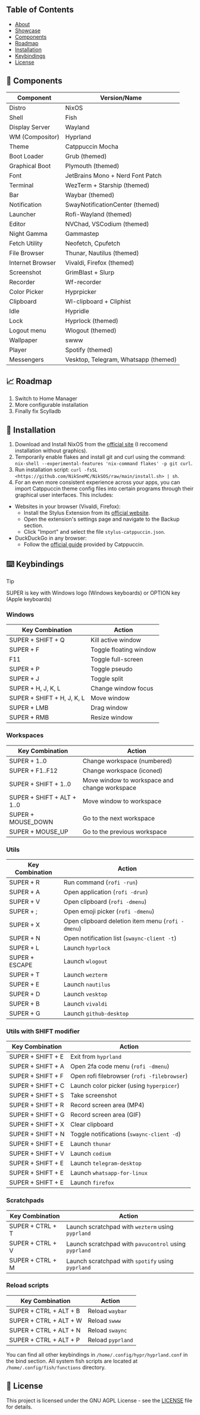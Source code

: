 ## Table of Contents
- [About](#-about)
- [Showcase](#-showcase)
- [Components](#-components)
- [Roadmap](#-roadmap)
- [Installation](#-installation)
- [Keybindings](#️-keybindings)
- [License](#-license)


## 🔧 Components

| Component        | Version/Name                         |
|------------------|--------------------------------------|
| Distro           | NixOS                                |
| Shell            | Fish                                 |
| Display Server   | Wayland                              |
| WM (Compositor)  | Hyprland                             |
| Theme            | Catppuccin Mocha                 |
| Boot Loader      | Grub (themed)                        |
| Graphical Boot   | Plymouth (themed)                    |
| Font             | JetBrains Mono + Nerd Font Patch     |
| Terminal         | WezTerm + Starship (themed)          |
| Bar              | Waybar (themed)                      |
| Notification     | SwayNotificationCenter (themed)      |
| Launcher         | Rofi-Wayland (themed)                |
| Editor           | NVChad, VSCodium (themed)            |
| Night Gamma      | Gammastep                            |
| Fetch Utility    | Neofetch, Cpufetch                   |
| File Browser     | Thunar, Nautilus (themed)            |
| Internet Browser | Vivaldi, Firefox (themed)            |
| Screenshot       | GrimBlast + Slurp                    |
| Recorder         | Wf-recorder                          |
| Color Picker     | Hyprpicker                           |
| Clipboard        | Wl-clipboard + Cliphist              |
| Idle             | Hypridle                             |
| Lock             | Hyprlock (themed)                    |
| Logout menu      | Wlogout (themed)                     |
| Wallpaper        | swww                                 |
| Player           | Spotify (themed)                     |
| Messengers       | Vesktop, Telegram, Whatsapp (themed) |

## 📈 Roadmap

1. Switch to Home Manager
2. More configurable installation
3. Finally fix Scylladb

## 🚀 Installation

1. Download and Install NixOS from the [official site](https://nixos.org/download) (I reccomend installation without graphics).
2. Temporarily enable flakes and install git and curl using the command: `nix-shell --experimental-features 'nix-command flakes' -p git curl`.
3. Run installation script: `curl -fsSL <https://github.com/NikSneMC/NikSOS/raw/main/install.sh> | sh`.
4. For an even more consistent experience across your apps, you can import Catppuccin theme config files into certain programs through their graphical user interfaces. This includes:

 - Websites in your browser (Vivaldi, Firefox):
   - Install the Stylus Extension from its [official website](https://add0n.com/stylus.html).
   - Open the extension's settings page and navigate to the Backup section.
   - Click "Import" and select the file `stylus-catppuccin.json`.
 - DuckDuckGo in any browser:
   - Follow the [official guide](https://github.com/catppuccin/duckduckgo) provided by Catppuccin.
  
## ⌨️ Keybindings

> [!TIP] 
> SUPER is key with Windows logo (Windows keyboards) or OPTION key (Apple keyboards)

### Windows

| Key Combination            | Action                                                     |
|----------------------------|------------------------------------------------------------|
| SUPER + SHIFT + Q          | Kill active window                                         |
| SUPER + F                  | Toggle floating window                                     |
| F11                        | Toggle full-screen                                         |
| SUPER + P                  | Toggle pseudo                                              |
| SUPER + J                  | Toggle split                                               |
| SUPER + H, J, K, L         | Change window focus                                        |
| SUPER + SHIFT + H, J, K, L | Move window                                                |
| SUPER + LMB                | Drag window                                                |
| SUPER + RMB                | Resize window                                              |

### Workspaces
| Key Combination            | Action                                        |
|----------------------------|-----------------------------------------------|
| SUPER + 1..0               | Change workspace (numbered)                   |
| SUPER + F1..F12            | Change workspace (iconed)                     |
| SUPER + SHIFT + 1..0       | Move window to workspace and change workspace |
| SUPER + SHIFT + ALT + 1..0 | Move window to workspace                      |
| SUPER + MOUSE_DOWN         | Go to the next workspace                      |
| SUPER + MOUSE_UP           | Go to the previous workspace                  |

### Utils

| Key Combination | Action                                            |
|-----------------|---------------------------------------------------|
| SUPER + R       | Run command (`rofi -run`)                         |
| SUPER + A       | Open application (`rofi -drun`)                   |
| SUPER + V       | Open clipboard (`rofi -dmenu`)                    |
| SUPER + ;       | Open emoji picker (`rofi -dmenu`)                 |
| SUPER + X       | Open clipboard deletion item menu (`rofi -dmenu`) |
| SUPER + N       | Open notification list (`swaync-client -t`)       |
| SUPER + L       | Launch `hyprlock`                                 |
| SUPER + ESCAPE  | Launch `wlogout`                                  |
| SUPER + T       | Launch `wezterm`                                  |
| SUPER + E       | Launch `nautilus`                                 |
| SUPER + D       | Launch `vesktop`                                  |
| SUPER + B       | Launch `vivaldi`                                  |
| SUPER + G       | Launch `github-desktop`                           |

### Utils with SHIFT modifier

| Key Combination   | Action                                      |
|-------------------|---------------------------------------------|
| SUPER + SHIFT + E | Exit from `hyprland`                        |
| SUPER + SHIFT + A | Open 2fa code menu (`rofi -dmenu`)          |
| SUPER + SHIFT + F | Open rofi filebrowser (`rofi -filebrowser`) |
| SUPER + SHIFT + C | Launch color picker (using `hyperpicer`)    |
| SUPER + SHIFT + S | Take screenshot                             |
| SUPER + SHIFT + R | Record screen area (MP4)                    |
| SUPER + SHIFT + G | Record screen area (GIF)                    |
| SUPER + SHIFT + X | Clear clipboard                             |
| SUPER + SHIFT + N | Toggle notifications (`swaync-client -d`)   |
| SUPER + SHIFT + E | Launch `thunar`                             |
| SUPER + SHIFT + V | Launch `codium`                             |
| SUPER + SHIFT + E | Launch `telegram-desktop`                   |
| SUPER + SHIFT + E | Launch `whatsapp-for-linux`                 |
| SUPER + SHIFT + E | Launch `firefox`                            |

### Scratchpads

| Key Combination   | Action                                                     |
|-------------------|------------------------------------------------------------|
| SUPER + CTRL + T       | Launch scratchpad with `wezterm` using `pyprland`     |
| SUPER + CTRL + V       | Launch scratchpad with `pavucontrol` using `pyprland` |
| SUPER + CTRL + M       | Launch scratchpad with `spotify` using `pyprland`     |


### Reload scripts

| Key Combination        | Action            |
|------------------------|-------------------|
| SUPER + CTRL + ALT + B | Reload `waybar`   |
| SUPER + CTRL + ALT + W | Reload `swww`     |
| SUPER + CTRL + ALT + N | Reload `swaync`   |
| SUPER + CTRL + ALT + P | Reload `pyprland` |

You can find all other keybindings in `/home/.config/hypr/hyprland.conf` in the bind section. All system fish scripts are located at `/home/.config/fish/functions` directory.

## 📜 License

This project is licensed under the GNU AGPL License - see the [LICENSE](LICENSE) file for details.
